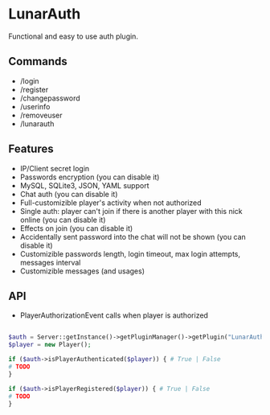 # LunarAuth
Functional and easy to use auth plugin.

## Commands
- /login
- /register
- /changepassword
- /userinfo
- /removeuser
- /lunarauth

## Features
- IP/Client secret login
- Passwords encryption (you can disable it)
- MySQL, SQLite3, JSON, YAML support
- Chat auth (you can disable it)
- Full-customizible player's activity when not authorized
- Single auth: player can't join if there is another player with this nick online (you can disable it)
- Effects on join (you can disable it)
- Accidentally sent password into the chat will not be shown (you can disable it)
- Customizible passwords length, login timeout, max login attempts, messages interval
- Customizible messages (and usages)

## API
- PlayerAuthorizationEvent calls when player is authorized
```php

$auth = Server::getInstance()->getPluginManager()->getPlugin("LunarAuth");
$player = new Player();

if ($auth->isPlayerAuthenticated($player)) { # True | False
# TODO
}

if ($auth->isPlayerRegistered($player)) { # True | False
# TODO
}
```
